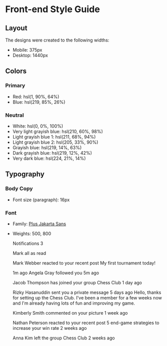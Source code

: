 # Front-end Style Guide

## Layout

The designs were created to the following widths:

- Mobile: 375px
- Desktop: 1440px

## Colors

### Primary

- Red: hsl(1, 90%, 64%)
- Blue: hsl(219, 85%, 26%)

### Neutral

- White: hsl(0, 0%, 100%)
- Very light grayish blue: hsl(210, 60%, 98%)
- Light grayish blue 1: hsl(211, 68%, 94%)
- Light grayish blue 2: hsl(205, 33%, 90%)
- Grayish blue: hsl(219, 14%, 63%)
- Dark grayish blue: hsl(219, 12%, 42%)
- Very dark blue: hsl(224, 21%, 14%)

## Typography

### Body Copy

- Font size (paragraph): 16px

### Font

- Family: [Plus Jakarta Sans](https://fonts.google.com/specimen/Plus+Jakarta+Sans)
- Weights: 500, 800


  Notifications 3

  Mark all as read

  Mark Webber reacted to your recent post My first tournament today!

  1m ago
  Angela Gray followed you
  5m ago

  Jacob Thompson has joined your group Chess Club
  1 day ago

  Rizky Hasanuddin sent you a private message
  5 days ago
  Hello, thanks for setting up the Chess Club. I've been a member for a few weeks now and 
  I'm already having lots of fun and improving my game.

  Kimberly Smith commented on your picture
  1 week ago

  Nathan Peterson reacted to your recent post 5 end-game strategies to increase your win rate
  2 weeks ago

  Anna Kim left the group Chess Club
  2 weeks ago
